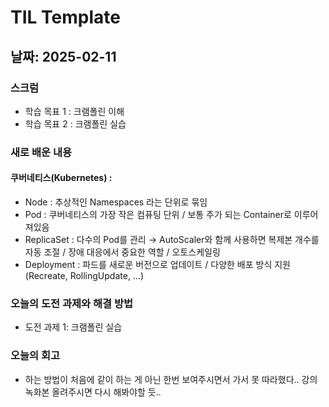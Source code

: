 # TIL Template

## 날짜: 2025-02-11

### 스크럼
- 학습 목표 1 : 크램폴린 이해
- 학습 목표 2 : 크램폴린 실습

### 새로 배운 내용
#### 쿠버네티스(Kubernetes) : 
- Node : 추상적인 Namespaces 라는 단위로 묶임
- Pod : 쿠버네티스의 가장 작은 컴퓨팅 단위 / 보통 주가 되는 Container로 이루어져있음
- ReplicaSet : 다수의 Pod를 관리 → AutoScaler와 함께 사용하면 복제본 개수를 자동 조절 / 장애 대응에서 중요한 역할 / 오토스케일링
- Deployment : 파드를 새로운 버전으로 업데이트 / 다양한 배포 방식 지원 (Recreate, RollingUpdate, …)

### 오늘의 도전 과제와 해결 방법
- 도전 과제 1: 크램폴린 실습

### 오늘의 회고
- 하는 방법이 처음에 같이 하는 게 아닌 한번 보여주시면서 가서 못 따라했다.. 강의 녹화본 올려주시면 다시 해봐야할 듯..
